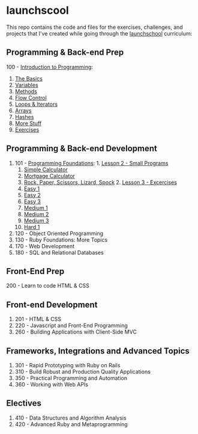 # launchscool 

This repo contains the code and files for the exercises, challenges, and projects that I've created while going through the [launchschool](https://launchschool.com) curriculum:

## Programming & Back-end Prep
100 - [Introduction to Programming](100/): 
  1. [The Basics](100/the_basics/solutions.md)
  2. [Variables](100/variables/solutions.md)
  3. [Methods](100/methods/solutions.md)
  4. [Flow Control](100/flow_control/solutions.md)
  5. [Loops & Iterators](100/loops_iterators/solutions.md)
  6. [Arrays](100/arrays/solutions.md)
  7. [Hashes](100/hashes/solutions.md)
  8. [More Stuff](100/more_stuff/solutions.md)
  9. [Exercises](100/exercises/solutions.md)

## Programming & Back-end Development
  1. 101 - [Programming Foundations](101/):
    1. [Lesson 2 - Small Programs](101/lesson_2)
      1. [Simple Calculator](101/lesson_2/calc.rb)
      2. [Mortgage Calculator](101/lesson_2/mortgage_calc.rb)
      3. [Rock, Paper, Scissors, Lizard, Spock](101/lesson_2/rock_paper_scissors_lizard_spock.rb)
    2. [Lesson 3 - Excercises](101/lesson_3)
      1. [Easy 1](101/lesson_3/easy_1/solutions.md)
      2. [Easy 2](101/lesson_3/easy_2/solutions.md)
      3. [Easy 3](101/lesson_3/easy_3/solutions.md)
      4. [Medium 1](101/lesson_3/medium_1/solutions.md)
      5. [Medium 2](101/lesson_3/medium_2/solutions.md)
      6. [Medium 3](101/lesson_3/medium_3/solutions.md)
      7. [Hard 1](101/lesson_3/hard_1/solutions.md)
  2. 120 - Object Oriented Programming
  3. 130 - Ruby Foundations: More Topics
  4. 170 - Web Development
  5. 180 - SQL and Relational Databases

## Front-End Prep
200 - Learn to code HTML & CSS

## Front-end Development
  1. 201 - HTML & CSS
  2. 220 - Javascript and Front-End Programming
  3. 260 - Building Applications with Client-Side MVC

## Frameworks, Integrations and Advanced Topics
  1. 301 - Rapid Prototyping with Ruby on Rails
  2. 310 - Build Robust and Production Quality Applications
  3. 350 - Practical Programming and Automation
  4. 360 - Working with Web APIs

## Electives
  1. 410 - Data Structures and Algorithm Analysis
  2. 420 - Advanced Ruby and Metaprogramming
